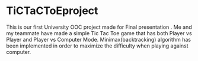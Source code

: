 # TiCTaCToEproject
This is our first University OOC project made for Final presentation . Me and my teammate have made a simple Tic Tac Toe game that has both Player vs Player and Player vs Computer Mode. Minimax(backtracking) algorithm has been implemented in order to maximize the difficulty when playing against computer.

